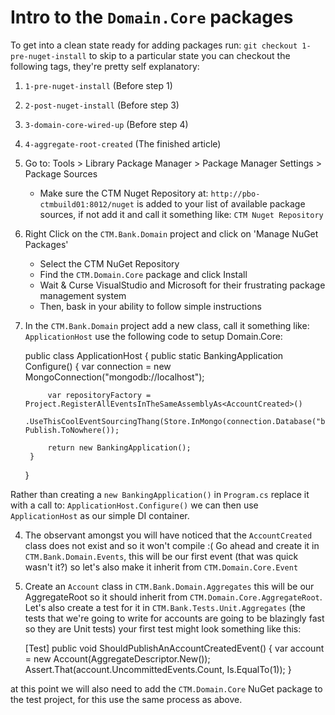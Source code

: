 # Intro to the `Domain.Core` packages

To get into a clean state ready for adding packages run: `git checkout 1-pre-nuget-install` to skip to a particular state you can checkout the following tags, they're pretty self explanatory:

1. `1-pre-nuget-install` (Before step 1)
2. `2-post-nuget-install` (Before step 3)
3. `3-domain-core-wired-up` (Before step 4)
4. `4-aggregate-root-created` (The finished article)

1. Go to: Tools > Library Package Manager > Package Manager Settings > Package Sources
	* Make sure the CTM Nuget Repository at: `http://pbo-ctmbuild01:8012/nuget` is added to your list of available package sources, if not add it and call it something like: `CTM Nuget Repository`
2. Right Click on the `CTM.Bank.Domain` project and click on 'Manage NuGet Packages'
	* Select the CTM NuGet Repository
	* Find the `CTM.Domain.Core` package and click Install
	* Wait & Curse VisualStudio and Microsoft for their frustrating package management system
	* Then, bask in your ability to follow simple instructions
3. In the `CTM.Bank.Domain` project add a new class, call it something like: `ApplicationHost` use the following code to setup Domain.Core:

	public class ApplicationHost
    {
        public static BankingApplication Configure()
        {
            var connection = new MongoConnection("mongodb://localhost");

            var repositoryFactory = Project.RegisterAllEventsInTheSameAssemblyAs<AccountCreated>()
                                           .UseThisCoolEventSourcingThang(Store.InMongo(connection.Database("bank_events")), Publish.ToNowhere());

            return new BankingApplication();
        } 
    }
	
Rather than creating a `new BankingApplication()` in `Program.cs` replace it with a call to: `ApplicationHost.Configure()` we can then use `ApplicationHost` as our simple DI container.

4. The observant amongst you will have noticed that the `AccountCreated` class does not exist and so it won't compile :(  Go ahead and create it in `CTM.Bank.Domain.Events`, this will 
be our first event (that was quick wasn't it?) so let's also make it inherit from `CTM.Domain.Core.Event`

5. Create an `Account` class in `CTM.Bank.Domain.Aggregates` this will be our AggregateRoot so it should inherit from `CTM.Domain.Core.AggregateRoot`. 
Let's also create a test for it in `CTM.Bank.Tests.Unit.Aggregates` (the tests that we're going to write for accounts are going to be blazingly fast so they are Unit tests)
your first test might look something like this: 

	[Test]
	public void ShouldPublishAnAccountCreatedEvent()
	{
		var account = new Account(AggregateDescriptor.New());
		Assert.That(account.UncommittedEvents.Count, Is.EqualTo(1));
	}
 
at this point we will also need to add the `CTM.Domain.Core` NuGet package to the test project, for this use the same process as above.